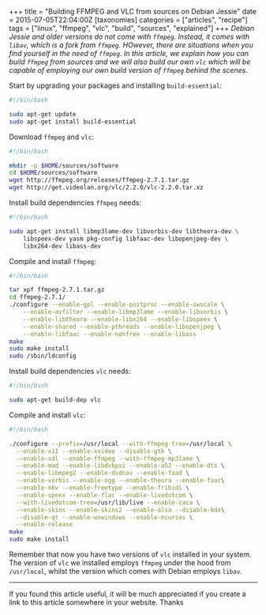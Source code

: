 +++
title = "Building FFMPEG and VLC from sources on Debian Jessie"
date = 2015-07-05T22:04:00Z
[taxonomies]
categories = ["articles", "recipe"]
tags = ["linux", "ffmpeg", "vlc", "build", "sources", "explained"]
+++
_Debian Jessie and older versions do not come with ``ffmpeg``. Instead, it comes with ``libav``, which is a fork from ``ffmpeg``. HOwever, there are situations when you find yourself in the need of ``ffmpeg``. In this article, we explain how you can build ``ffmpeg`` from sources and we will also build our own ``vlc`` which will be capable of employing our own build version of ``ffmpeg`` behind the scenes._

Start by upgrading your packages and installing ```build-essential```:

```bash
#!/bin/bash

sudo apt-get update
sudo apt-get install build-essential 
```

Download ``ffmpeg`` and ``vlc``:

```bash
#!/bin/bash

mkdir -p $HOME/sources/software
cd $HOME/sources/software
wget http://ffmpeg.org/releases/ffmpeg-2.7.1.tar.gz
wget http://get.videolan.org/vlc/2.2.0/vlc-2.2.0.tar.xz
```

Install build dependencies ``ffmpeg`` needs:

```bash
#!/bin/bash

sudo apt-get install libmp3lame-dev libvorbis-dev libtheora-dev \
    libspeex-dev yasm pkg-config libfaac-dev libopenjpeg-dev \
    libx264-dev libass-dev
```

Compile and install ``ffmpeg``:

```bash
#!/bin/bash

tar xpf ffmpeg-2.7.1.tar.gz
cd ffmpeg-2.7.1/
./configure --enable-gpl --enable-postproc --enable-swscale \
    --enable-avfilter --enable-libmp3lame --enable-libvorbis \
    --enable-libtheora --enable-libx264 --enable-libspeex \
    --enable-shared --enable-pthreads --enable-libopenjpeg \
    --enable-libfaac --enable-nonfree --enable-libass
make
sudo make install
sudo /sbin/ldconfig
```

Install build dependencies ``vlc`` needs:

```bash
#!/bin/bash

sudo apt-get build-dep vlc
```

Compile and install ``vlc``:


```bash
#!/bin/bash

./configure --prefix=/usr/local --with-ffmpeg-tree=/usr/local \
  --enable-x11 --enable-xvideo --disable-gtk \
  --enable-sdl --enable-ffmpeg --with-ffmpeg-mp3lame \
  --enable-mad --enable-libdvbpsi --enable-a52 --enable-dts \
  --enable-libmpeg2 --enable-dvdnav --enable-faad \
  --enable-vorbis --enable-ogg --enable-theora --enable-faac\
  --enable-mkv --enable-freetype --enable-fribidi \
  --enable-speex --enable-flac --enable-livedotcom \
  --with-livedotcom-tree=/usr/lib/live --enable-caca \
  --enable-skins --enable-skins2 --enable-alsa --disable-kde\
  --disable-qt --enable-wxwindows --enable-ncurses \
  --enable-release
make
sudo make install
```

Remember that now you have two versions of ``vlc`` installed in your system. The version of ``vlc`` we installed employs ``ffmpeg`` under the hood from ``/usr/local``, whilst the version which comes with Debian employs ``libav``.


----

If you found this article useful, it will be much appreciated if you create a link to this article somewhere in your website. Thanks
